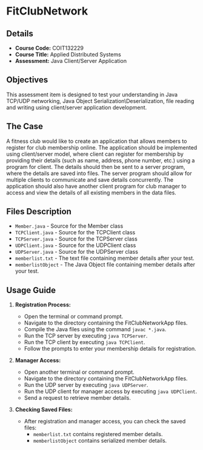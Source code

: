 # FitClubNetwork
## Details

- **Course Code:** COIT132229
- **Course Title:** Applied Distributed Systems
- **Assessment:**  Java Client/Server Application


## Objectives

This assessment item is designed to test your understanding in Java TCP/UDP networking, Java Object Serialization\Deserialization, file reading and writing using client/server application development.

## The Case

A fitness club would like to create an application that allows members to register for club membership online. The application should be implemented using client/server model, where client can register for membership by providing their details (such as name, address, phone number, etc.) using a program for client. The details should then be sent to a server program, where the details are saved into files. The server program should allow for multiple clients to communicate and save details concurrently. The application should also have another client program for club manager to access and view the details of all existing members in the data files.

## Files Description

- `Member.java` - Source for the Member class
- `TCPClient.java` - Source for the TCPClient class
- `TCPServer.java` - Source for the TCPServer class
- `UDPClient.java` - Source for the UDPClient class
- `UDPServer.java` - Source for the UDPServer class
- `memberlist.txt` - The text file containing member details after your test.
- `memberlistObject` - The Java Object file containing member details after your test.

## Usage Guide

1. **Registration Process:**
   - Open the terminal or command prompt.
   - Navigate to the directory containing the FitClubNetworkApp files.
   - Compile the Java files using the command `javac *.java`.
   - Run the TCP server by executing `java TCPServer`.
   - Run the TCP client by executing `java TCPClient`.
   - Follow the prompts to enter your membership details for registration.

2. **Manager Access:**
   - Open another terminal or command prompt.
   - Navigate to the directory containing the FitClubNetworkApp files.
   - Run the UDP server by executing `java UDPServer`.
   - Run the UDP client for manager access by executing `java UDPClient`.
   - Send a request to retrieve member details.

3. **Checking Saved Files:**
   - After registration and manager access, you can check the saved files:
     - `memberlist.txt` contains registered member details.
     - `memberlistObject` contains serialized member details.
